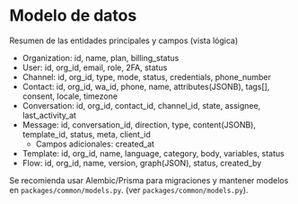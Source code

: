# Modelo de datos

Resumen de las entidades principales y campos (vista lógica)

- Organization: id, name, plan, billing_status
- User: id, org_id, email, role, 2FA, status
- Channel: id, org_id, type, mode, status, credentials, phone_number
- Contact: id, org_id, wa_id, phone, name, attributes(JSONB), tags[], consent, locale, timezone
- Conversation: id, org_id, contact_id, channel_id, state, assignee, last_activity_at
- Message: id, conversation_id, direction, type, content(JSONB), template_id, status, meta, client_id
  - Campos adicionales: created_at
- Template: id, org_id, name, language, category, body, variables, status
- Flow: id, org_id, name, version, graph(JSON), status, created_by

Se recomienda usar Alembic/Prisma para migraciones y mantener modelos en `packages/common/models.py`. (ver `packages/common/models.py`).
